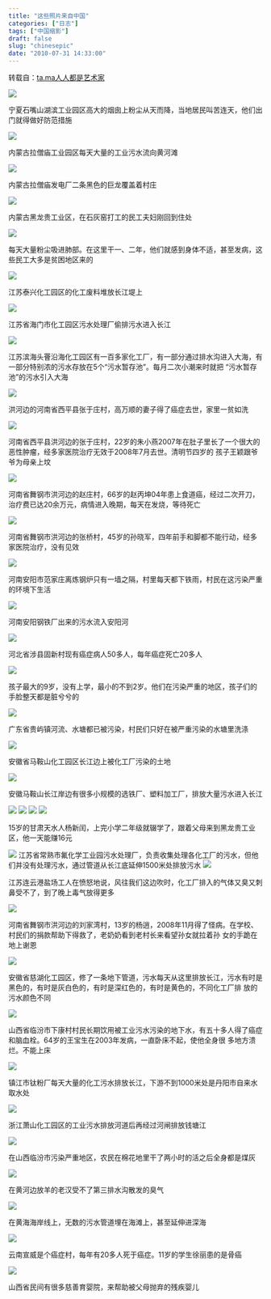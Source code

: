 ```yaml
---
title: "这些照片来自中国"
categories: ["日志"]
tags: ["中国缩影"]
draft: false
slug: "chinesepic"
date: "2010-07-31 14:33:00"
---
```


转载自：<a href="https://ta.md/1193/" target="_blank">ta.ma人人都是艺术家</a>

<img src="https://images.eallion.com/images/2010/07/31/2659925206.jpg!hugo.webp" />

宁夏石嘴山湖滨工业园区高大的烟囱上粉尘从天而降，当地居民叫苦连天，他们出门就得做好防范措施

<img src="https://images.eallion.com/images/2010/07/31/3236942723.jpg!hugo.webp"/>

内蒙古拉僧庙工业园区每天大量的工业污水流向黄河滩

<img src="https://images.eallion.com/images/2010/07/31/3787769007.jpg!hugo.webp" />

内蒙古拉僧庙发电厂二条黑色的巨龙覆盖着村庄

<img src="https://images.eallion.com/images/2010/07/31/788777169.jpg!hugo.webp" />

内蒙古黑龙贵工业区，在石灰窑打工的民工夫妇刚回到住处

<img src="https://images.eallion.com/images/2010/07/31/1398054528.jpg!hugo.webp" />

每天大量粉尘吸进肺部。在这里干一、二年，他们就感到身体不适，甚至发病，这些民工大多是贫困地区来的

<img src="https://images.eallion.com/images/2010/07/31/152655098.jpg!hugo.webp" />

江苏泰兴化工园区的化工废料堆放长江堤上

<img src="https://images.eallion.com/images/2010/07/31/809631131.jpg!hugo.webp" />

江苏省海门市化工园区污水处理厂偷排污水进入长江

<img src="https://images.eallion.com/images/2010/07/31/3165359964.jpg!hugo.webp" />

江苏滨海头罾沿海化工园区有一百多家化工厂，有一部分通过排水沟进入大海，有一部分特别浓的污水存放在5个“污水暂存池”。每月二次小潮来时就把 “污水暂存池”的污水引入大海

<img src="https://images.eallion.com/images/2010/07/31/2615138078.jpg!hugo.webp" />

洪河边的河南省西平县张于庄村，高万顺的妻子得了癌症去世，家里一贫如洗

<img src="https://images.eallion.com/images/2010/07/31/2076751741.jpg!hugo.webp" />

河南省西平县洪河边的张于庄村，22岁的朱小燕2007年在肚子里长了一个很大的恶性肿瘤，经多家医院治疗无效于2008年7月去世。清明节四岁的 孩子王颖跟爷爷为母亲上坟

<img src="https://images.eallion.com/images/2010/07/31/3264732214.jpg!hugo.webp" />

河南省舞钢市洪河边的赵庄村，66岁的赵丙坤04年患上食道癌，经过二次开刀，治疗费已达20余万元，病情进入晚期，每天在发烧，等待死亡

<img src="https://images.eallion.com/images/2010/07/31/2683938327.jpg!hugo.webp" />

河南省舞钢市洪河边的张桥村，45岁的孙晓军，四年前手和脚都不能行动，经多家医院治疗，没有见效

<img src="https://images.eallion.com/images/2010/07/31/2729672082.jpg!hugo.webp" />

河南安阳市范家庄离炼钢炉只有一墙之隔，村里每天都下铁雨，村民在这污染严重的环境下生活

<img src="https://images.eallion.com/images/2010/07/31/1602253216.jpg!hugo.webp" />

河南安阳钢铁厂出来的污水流入安阳河

<img src="https://images.eallion.com/images/2010/07/31/4195724604.jpg!hugo.webp" />

河北省涉县固新村现有癌症病人50多人，每年癌症死亡20多人

<img src="https://images.eallion.com/images/2010/07/31/3535905323.jpg!hugo.webp" />

孩子最大的9岁，没有上学，最小的不到2岁。他们在污染严重的地区，孩子们的手脸整天都是脏兮兮的

<img src="https://images.eallion.com/images/2010/07/31/4184492394.jpg!hugo.webp" />

广东省贵屿镇河流、水塘都已被污染，村民们只好在被严重污染的水塘里洗涤

<img src="https://images.eallion.com/images/2010/07/31/1512534315.jpg!hugo.webp" />

安徽省马鞍山化工园区长江边上被化工厂污染的土地

<img src="https://images.eallion.com/images/2010/07/31/3410933357.jpg!hugo.webp" />

安徽马鞍山长江岸边有很多小规模的选铁厂、塑料加工厂，排放大量污水进入长江

<img src="https://images.eallion.com/images/2010/07/31/3341964225.jpg!hugo.webp" />

<img src="https://images.eallion.com/images/2010/07/31/293921300.jpg!hugo.webp" />

<img src="https://images.eallion.com/images/2010/07/31/1141153084.jpg!hugo.webp" />

<img src="https://images.eallion.com/images/2010/07/31/4059002325.jpg!hugo.webp" />

15岁的甘肃天水人杨新闰，上完小学二年级就辍学了，跟着父母来到黑龙贵工业区，他一天能赚16元

<img src="https://images.eallion.com/images/2010/07/31/3396972444.jpg!hugo.webp" />
江苏省常熟市氟化学工业园污水处理厂，负责收集处理各化工厂的污水，但他们并没有处理污水，通过管道从长江底延伸1500米处排放污水

<img src="https://images.eallion.com/images/2010/07/31/2914857750.jpg!hugo.webp" />

江苏连云港盐场工人在愤怒地说，风往我们这边吹时，化工厂排入的气体又臭又刺鼻受不了，到了晚上毒气放得更多

<img src="https://images.eallion.com/images/2010/07/31/1088180641.jpg!hugo.webp" />

河南省舞钢市洪河边的刘家湾村，13岁的杨逍，2008年11月得了怪病。在学校、村民们的捐款帮助下得救了，老奶奶看到老村长来看望孙女就拉着孙 女的手跪在地上谢恩

<img src="https://images.eallion.com/images/2010/07/31/1255403180.jpg!hugo.webp" />

安徽省慈湖化工园区，修了一条地下管道，污水每天从这里排放长江，污水有时是黑色的，有时是灰白色的，有时是深红色的，有时是黄色的，不同化工厂排 放的污水颜色不同

<img src="https://images.eallion.com/images/2010/07/31/3455612560.jpg!hugo.webp" />

山西省临汾市下康村村民长期饮用被工业污水污染的地下水，有五十多人得了癌症和脑血栓。64岁的王宝生在2003年发病，一直卧床不起，使他全身很 多地方溃烂。不能上床

<img src="https://images.eallion.com/images/2010/07/31/4541374.jpg!hugo.webp" />

镇江市钛粉厂每天大量的化工污水排放长江，下游不到1000米处是丹阳市自来水取水处

<img src="https://images.eallion.com/images/2010/07/31/2402794037.jpg!hugo.webp" />

浙江萧山化工园区的工业污水排放河道后再经过河闸排放钱塘江

<img src="https://images.eallion.com/images/2010/07/31/2657818386.jpg!hugo.webp" />

在山西临汾市污染严重地区，农民在棉花地里干了两小时的活之后全身都是煤灰

<img src="https://images.eallion.com/images/2010/07/31/325568793.jpg!hugo.webp" />

在黄河边放羊的老汉受不了第三排水沟散发的臭气

<img src="https://images.eallion.com/images/2010/07/31/1393500637.jpg!hugo.webp" />

在黄海海岸线上，无数的污水管道埋在海滩上，甚至延伸进深海

<img src="https://images.eallion.com/images/2010/07/31/1034604636.jpg!hugo.webp" />

云南宣威是个癌症村，每年有20多人死于癌症。11岁的学生徐丽患的是骨癌

<img src="https://images.eallion.com/images/2010/07/31/3865312593.jpg!hugo.webp" />

山西省民间有很多慈善育婴院，来帮助被父母抛弃的残疾婴儿

